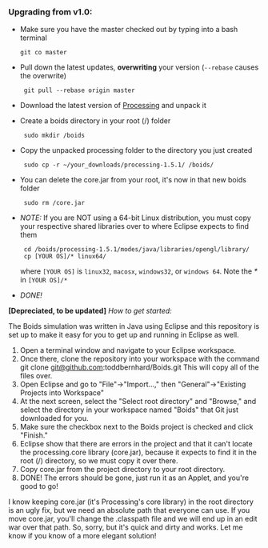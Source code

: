 ### Upgrading from v1.0:

 -  Make sure you have the master checked out by typing into a bash terminal

        git co master

 - Pull down the latest updates, __overwriting__ your version (`--rebase` causes the overwrite)

        git pull --rebase origin master

 - Download the latest version of [Processing](http://processing.org/download/) and unpack it
 - Create a boids directory in your root (/) folder

        sudo mkdir /boids

 - Copy the unpacked processing folder to the directory you just created

        sudo cp -r ~/your_downloads/processing-1.5.1/ /boids/

 - You can delete the core.jar from your root, it's now in that new boids folder

        sudo rm /core.jar

 - _NOTE:_ If you are NOT using a 64-bit Linux distribution, you must copy your respective shared libraries over to where Eclipse expects to find them

        cd /boids/processing-1.5.1/modes/java/libraries/opengl/library/
        cp [YOUR OS]/* linux64/

   where `[YOUR OS]` is `linux32`, `macosx`, `windows32`, or  `windows 64`. Note the _*_ in `[YOUR OS]/*`

 - _DONE!_




__[Depreciated, to be updated]__
_How to get started:_

The Boids simulation was written in Java using Eclipse and this repository is set
up to make it easy for you to get up and running in Eclipse as well.

1. Open a terminal window and navigate to your Eclipse workspace.
2. Once there, clone the repository into your workspace with the command
    git clone git@github.com:toddbernhard/Boids.git
   This will copy all of the files over.
3. Open Eclipse and go to "File"->"Import...," then
   "General"->"Existing Projects into Workspace"
4. At the next screen, select the "Select root directory" and "Browse," and select the directory in your workspace named "Boids" that Git just downloaded for you.
5. Make sure the checkbox next to the Boids project is checked and click "Finish."
5. Eclipse show that there are errors in the project and that it can't locate the processing.core library (core.jar), because it expects to find it in the
   root (/) directory, so we must copy it over there.
6. Copy core.jar from the project directory to your root directory.
7. DONE! The errors should be gone, just run it as an Applet, and you're good to
   go!


I know keeping core.jar (it's Processing's core library) in the root directory is
an ugly fix, but we need an absolute path that everyone can use. If you move
core.jar, you'll change the .classpath file and we will end up in an edit war over
that path.  So, sorry, but it's quick and dirty and works. Let me know if you
know of a more elegant solution! 
